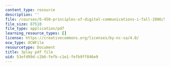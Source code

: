 ```yaml
---
content_type: resource
description: ''
file: /courses/6-450-principles-of-digital-communications-i-fall-2006/53efd99dc2b6fefbc1e1fefb9ff846e9_oKLtT7F9hg.pdf
file_size: 87510
file_type: application/pdf
learning_resource_types: []
license: https://creativecommons.org/licenses/by-nc-sa/4.0/
ocw_type: OCWFile
resourcetype: Document
title: 3play pdf file
uid: 53efd99d-c2b6-fefb-c1e1-fefb9ff846e9
---
```

